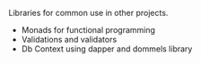 Libraries for common use in other projects.

- Monads for functional programming
- Validations and validators
- Db Context using dapper and dommels library
